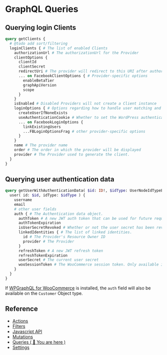 # GraphQL Queries

## Querying login Clients

```graphql
query getClients {
  # @todo add sort/filtering
  loginClients { # The list of enabled Clients
    authorizationUrl # The authorizationUrl for the Provider
    clientOptions {
      clientId
      clientSecret
      redirectUri # The provider will redirect to this URI after authorization
      ... on FacebookClientOptions { # Provider-specific options
        enableBetaTier
        graphApiVersion
        scope
      }
    }
    isEnabled # Disabled Providers will not create a Client instance
    loginOptions { # Options regarding how to handle user matching and creation.
      createUserIfNoneExists
      useAuthenticationCookie # Whether to set the WordPress authentication cookie on successful login.
      ... on FacebookLoginOptions {
        linkExistingUsers
        ...FBLoginOptionsFrag # other provider-specific options
      }
    }
    name # The provider name
    order # The order in which the provider will be displayed
    provider # The Provider used to generate the client.
  }
}

```
## Querying user authentication data

```graphql
query getUserWithAuthenticationData( $id: ID!, $idType: UserNodeIdTypeEnum ) {
  user( id: $id, idType: $idType ) {
    username
    email
    # other user fields
    auth { # The Authentication data object.
      authToken # A new JWT auth token that can be used for future requests.
      authTokenExpiration
      isUserSecretRevoked # Whether or not the user secret has been revoked.
      linkedIdentities { # The list of linked identities.
        id # The Provider's Resource Owner ID
        provider # The Provider
      }
      refreshToken # A new JWT refresh token
      refreshTokenExpiration
      userSecret # The current user secret
      wooSessionToken # The WooCommerce session token. Only available if WPGraphQL for WooCommerce is installed.
    }
  }
}
```

If [WPGraphQL for WooCommerce](https://github.com/wp-graphql/wp-graphql-woocommerce) is installed, the `auth` field will also be available on the `Customer` Object type.

## Reference

- [Actions](/docs/reference/actions.md)
- [Filters](/docs/reference/filters.md)
- [Javascript API](/docs/reference/javascript-api.md)
- [Mutations](/docs/reference/mutations.md)
- [Queries ( 🎯 You are here )](/docs/reference/queries.md)
- [Settings](/docs/reference/settings.md)
